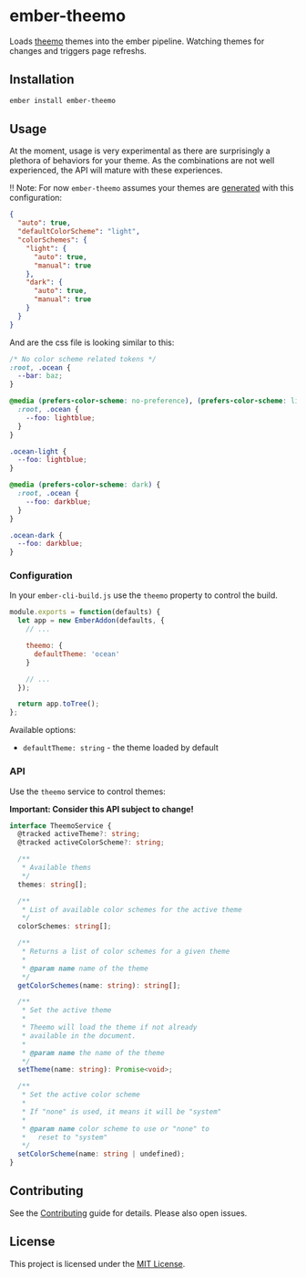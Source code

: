 # ember-theemo

Loads [theemo](https://theemo.io) themes into the ember pipeline. Watching themes for changes and
triggers page refreshs.

## Installation

```bash
ember install ember-theemo
```

## Usage

At the moment, usage is very experimental as there are surprisingly a plethora
of behaviors for your theme. As the combinations are not well experienced, the
API will mature with these experiences.

!! Note: For now `ember-theemo` assumes your themes are [generated](https://theemo.io/cli/generate) with this
configuration:

```json
{
  "auto": true,
  "defaultColorScheme": "light",
  "colorSchemes": {
    "light": {
      "auto": true,
      "manual": true
    },
    "dark": {
      "auto": true,
      "manual": true
    }
  }
}
```

And are the css file is looking similar to this:

```css
/* No color scheme related tokens */
:root, .ocean {
  --bar: baz;
}

@media (prefers-color-scheme: no-preference), (prefers-color-scheme: light) {
  :root, .ocean {
    --foo: lightblue;
  }
}

.ocean-light {
  --foo: lightblue;
}

@media (prefers-color-scheme: dark) {
  :root, .ocean {
    --foo: darkblue;
  }
}

.ocean-dark {
  --foo: darkblue;
}
```

### Configuration

In your `ember-cli-build.js` use the `theemo` property to control the build.

```js
module.exports = function(defaults) {
  let app = new EmberAddon(defaults, {
    // ...

    theemo: {
      defaultTheme: 'ocean'
    }

    // ...
  });

  return app.toTree();
};
```

Available options:

- `defaultTheme: string` - the theme loaded by default

### API

Use the `theemo` service to control themes:

**Important: Consider this API subject to change!**

```ts
interface TheemoService {
  @tracked activeTheme?: string;
  @tracked activeColorScheme?: string;

  /**
   * Available thems
   */
  themes: string[];

  /**
   * List of available color schemes for the active theme
   */
  colorSchemes: string[];

  /**
   * Returns a list of color schemes for a given theme
   *
   * @param name name of the theme
   */
  getColorSchemes(name: string): string[];

  /**
   * Set the active theme
   *
   * Theemo will load the theme if not already
   * available in the document.
   *
   * @param name the name of the theme
   */
  setTheme(name: string): Promise<void>;

  /**
   * Set the active color scheme
   *
   * If "none" is used, it means it will be "system"
   *
   * @param name color scheme to use or "none" to
   *   reset to "system"
   */
  setColorScheme(name: string | undefined);
}
```

## Contributing

See the [Contributing](CONTRIBUTING.md) guide for details. Please also open
issues.

## License

This project is licensed under the [MIT License](LICENSE.md).
